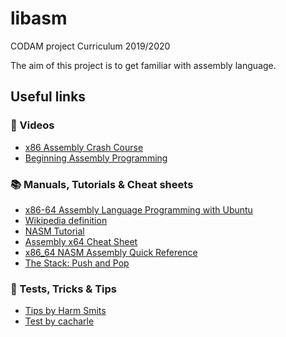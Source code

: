 # libasm
CODAM project Curriculum 2019/2020 

The aim of this project is to get familiar with assembly language.

## Useful links

### 🎥 Videos
- [x86 Assembly Crash Course](https://www.youtube.com/watch?v=75gBFiFtAb8)
- [Beginning Assembly Programming](https://www.youtube.com/watch?v=rxsBghsrvpI&amp;ab_channel=What%27saCreel%3F)

### 📚 Manuals, Tutorials & Cheat sheets
- [x86-64 Assembly Language Programming with Ubuntu](http://www.egr.unlv.edu/~ed/assembly64.pdf)
- [Wikipedia definition](https://en.wikibooks.org/wiki/X86_Assembly/Print_Version)
- [NASM Tutorial](https://cs.lmu.edu/~ray/notes/nasmtutorial/)
- [Assembly x64 Cheat Sheet](https://cs.brown.edu/courses/cs033/docs/guides/x64_cheatsheet.pdf)
- [x86_64 NASM Assembly Quick Reference](https://www.cs.uaf.edu/2017/fall/cs301/reference/x86_64.html)
- [The Stack: Push and Pop](https://www.cs.uaf.edu/2015/fall/cs301/lecture/09_16_stack.html)

### 🔮 Tests, Tricks & Tips
- [Tips by Harm Smits](https://harm-smits.github.io/42docs/projects/libasm)
- [Test by cacharle](https://github.com/cacharle/libasm_test)
